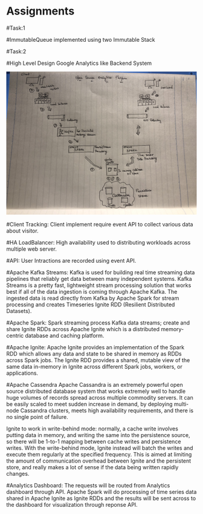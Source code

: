 # Assignments

#Task:1

#ImmutableQueue implemented using two Immutable Stack 


#Task:2

#High Level Design Google Analytics like Backend System

![alt text](high_level_design.jpeg)

#Client Tracking:
Client implement require event API to collect various data about visitor.

#HA LoadBalancer:
High availability used to distributing workloads across multiple web server.

#API:
User Intractions are recorded using event API.

#Apache Kafka Streams:
Kafka is used for building real time streaming data pipelines that reliably 
get data between many independent systems.
Kafka Streams is a pretty fast, lightweight stream processing solution that works best if all of the data ingestion is coming through Apache Kafka. The ingested data is read directly from Kafka by Apache Spark for stream processing and creates Timeseries Ignite RDD (Resilient Distributed Datasets).

#Apache Spark:
Spark streaming process Kafka data streams; create and share Ignite RDDs across Apache Ignite
which is a distributed memory-centric database and caching platform.

#Apache Ignite:
Apache Ignite provides an implementation of the Spark RDD which allows any data and state to be shared in memory as RDDs across Spark jobs. The Ignite RDD provides a shared, mutable view of the same data in-memory in Ignite across different Spark jobs, workers, or applications.

#Apache Cassendra
Apache Cassandra is an extremely powerful open source distributed database system that works extremely well to handle huge volumes of records spread across multiple commodity servers. It can be easily scaled to meet sudden increase in demand, by deploying multi-node Cassandra clusters, meets high availability requirements, and there is no single point of failure.

Ignite to work in write-behind mode: normally, a cache write involves putting data in memory, and writing the same into the persistence source, so there will be 1-to-1 mapping between cache writes and persistence writes. With the write-behind mode, Ignite instead will batch the writes and execute them regularly at the specified frequency. This is aimed at limiting the amount of communication overhead between Ignite and the persistent store, and really makes a lot of sense if the data being written rapidly changes.

#Analytics Dashboard:
The requests will be routed from Analytics dashboard through API. Apache Spark will do processing of time series data shared in Apache Ignite as Ignite RDDs and the results will be sent across to the dashboard for visualization through reponse API.


